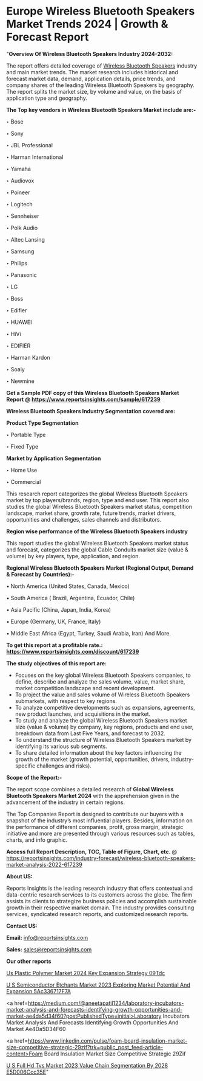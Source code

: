 # Europe Wireless Bluetooth Speakers Market Trends 2024 | Growth & Forecast Report

"<strong>Overview Of Wireless Bluetooth Speakers Industry 2024-2032:</strong>

The report offers detailed coverage of <a href=https://www.reportsinsights.com/sample/617239>Wireless Bluetooth Speakers</a> industry and main market trends. The market research includes historical and forecast market data, demand, application details, price trends, and company shares of the leading Wireless Bluetooth Speakers by geography. The report splits the market size, by volume and value, on the basis of application type and geography.

<strong>The Top key vendors in Wireless Bluetooth Speakers Market include are:- </strong>

‣ Bose

‣ Sony

‣ JBL Professional

‣ Harman International

‣ Yamaha

‣ Audiovox

‣ Poineer

‣ Logitech

‣ Sennheiser

‣ Polk Audio

‣ Altec Lansing

‣ Samsung

‣ Philips

‣ Panasonic

‣ LG

‣ Boss

‣ Edifier

‣ HUAWEI

‣ HiVi

‣ EDIFIER

‣ Harman Kardon

‣ Soaiy

‣ Newmine

<strong>Get a Sample PDF copy of this Wireless Bluetooth Speakers Market Report </strong><strong>@ <a href=https://www.reportsinsights.com/sample/617239 style=color:#0000ff;>https://www.reportsinsights.com/sample/617239</a> </strong>

<strong>Wireless Bluetooth Speakers Industry Segmentation covered are:</strong>

<strong>Product Type Segmentation</strong>

‣ Portable Type

‣ Fixed Type

<strong>Market by Application Segmentation</strong>

‣ Home Use

‣ Commercial

This research report categorizes the global Wireless Bluetooth Speakers market by top players/brands, region, type and end user. This report also studies the global Wireless Bluetooth Speakers market status, competition landscape, market share, growth rate, future trends, market drivers, opportunities and challenges, sales channels and distributors.

<strong>Region wise performance of the Wireless Bluetooth Speakers industry</strong><strong> </strong>

This report studies the global Wireless Bluetooth Speakers market status and forecast, categorizes the global Cable Conduits market size (value &amp; volume) by key players, type, application, and region. 

<strong>Regional Wireless Bluetooth Speakers Market (Regional Output, Demand &amp; Forecast by Countries):-</strong>

• North America (United States, Canada, Mexico)

• South America ( Brazil, Argentina, Ecuador, Chile)

• Asia Pacific (China, Japan, India, Korea)

• Europe (Germany, UK, France, Italy)

• Middle East Africa (Egypt, Turkey, Saudi Arabia, Iran) And More.

<strong>To get this report at a profitable rate.: <a href=https://www.reportsinsights.com/discount/617239 style=color:#0000ff;>https://www.reportsinsights.com/discount/617239</a></strong>

<strong>The study objectives of this report are:</strong>
<ul>
  <li>Focuses on the key global Wireless Bluetooth Speakers companies, to define, describe and analyze the sales volume, value, market share, market competition landscape and recent development.</li>
  <li>To project the value and sales volume of Wireless Bluetooth Speakers submarkets, with respect to key regions.</li>
  <li>To analyze competitive developments such as expansions, agreements, new product launches, and acquisitions in the market.</li>
  <li>To study and analyze the global Wireless Bluetooth Speakers market size (value &amp; volume) by company, key regions, products and end user, breakdown data from Last Five Years, and forecast to 2032.</li>
  <li>To understand the structure of Wireless Bluetooth Speakers market by identifying its various sub segments.</li>
  <li>To share detailed information about the key factors influencing the growth of the market (growth potential, opportunities, drivers, industry-specific challenges and risks).</li>
</ul>
<strong>Scope of the Report:-</strong><strong> </strong>

The report scope combines a detailed research of <strong>Global Wireless Bluetooth Speakers Market 2024 </strong>with the apprehension given in the advancement of the industry in certain regions.

The Top Companies Report is designed to contribute our buyers with a snapshot of the industry’s most influential players. Besides, information on the performance of different companies, profit, gross margin, strategic initiative and more are presented through various resources such as tables, charts, and info graphic.

<strong>Access full Report Description, TOC, Table of Figure, Chart, etc. </strong>@   <a href=https://reportsinsights.com/industry-forecast/wireless-bluetooth-speakers-market-analysis-2022-617239 style=color:#0000ff;>https://reportsinsights.com/industry-forecast/wireless-bluetooth-speakers-market-analysis-2022-617239</a>

<strong>About US:</strong>

Reports Insights is the leading research industry that offers contextual and data-centric research services to its customers across the globe. The firm assists its clients to strategize business policies and accomplish sustainable growth in their respective market domain. The industry provides consulting services, syndicated research reports, and customized research reports.

<strong>Contact US:</strong>

<p class=""""><b>Email:</b> <a href=mailto:info@reportsinsights.com>info@reportsinsights.com</a></p>
<p class=""""><b>Sales:</b> <a href=mailto:sales@reportsinsights.com>sales@reportsinsights.com</a></p>

<strong>Our other reports</strong>

<a href=https://www.linkedin.com/pulse/us-plastic-polymer-market-2024-key-expansion-strategy-09tdc/>Us Plastic Polymer Market 2024 Key Expansion Strategy 09Tdc</a>

<a href=https://medium.com/@gd336335/u-s-semiconductor-etchants-market-2023-exploring-market-potential-and-expansion-5ac336717f7a>U S Semiconductor Etchants Market 2023 Exploring Market Potential And Expansion 5Ac336717F7A</a>

<a href=https://medium.com/@aneetapatil1234/laboratory-incubators-market-analysis-and-forecasts-identifying-growth-opportunities-and-market-ae4da5d34f60?postPublishedType=initial>Laboratory Incubators Market Analysis And Forecasts Identifying Growth Opportunities And Market Ae4Da5D34F60</a>

<a href=https://www.linkedin.com/pulse/foam-board-insulation-market-size-competitive-strategic-29zif?trk=public_post_feed-article-content>Foam Board Insulation Market Size Competitive Strategic 29Zif</a>

<a href=https://medium.com/@reportinsights.ja/u-s-full-hd-tvs-market-2023-value-chain-segmentation-by-2028-e5d006ccc35e>U S Full Hd Tvs Market 2023 Value Chain Segmentation By 2028 E5D006Ccc35E</a>"
